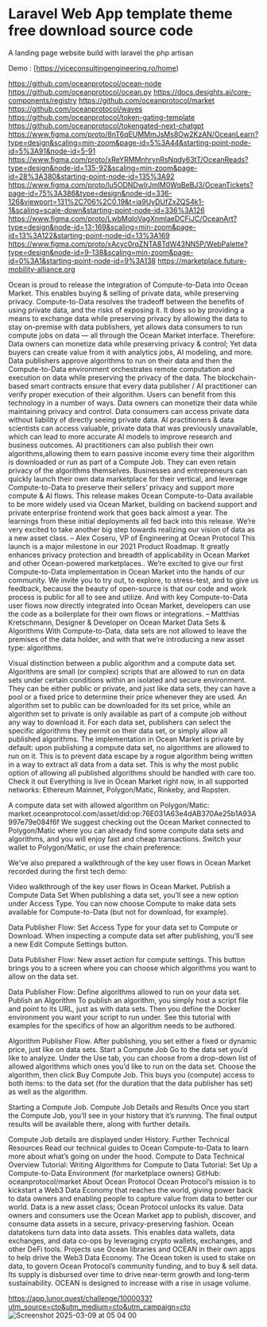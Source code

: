 # Laravel Web App template theme free download source code

A landing page website build with laravel the php artisan

Demo : [https://viceconsultingengineering.ro/home)

https://github.com/oceanprotocol/ocean-node
https://github.com/oceanprotocol/ocean.py
https://docs.desights.ai/core-components/registry
https://github.com/oceanprotocol/market
https://github.com/oceanprotocol/waves
https://github.com/oceanprotocol/token-gating-template
https://github.com/oceanprotocol/tokengated-next-chatgpt
https://www.figma.com/proto/8nT6qEUMMmJsMs8Ow2KzAN/OceanLearn?type=design&scaling=min-zoom&page-id=5%3A44&starting-point-node-id=5%3A91&node-id=5-91
https://www.figma.com/proto/xReYRMMnhrynRsNqdy63tT/OceanReads?type=design&node-id=135-92&scaling=min-zoom&page-id=28%3A380&starting-point-node-id=135%3A92
https://www.figma.com/proto/lu5ODNDwIrJmlM0WqBeBJ3/OceanTickets?page-id=75%3A386&type=design&node-id=336-126&viewport=131%2C706%2C0.19&t=ia9UyDUfZxZQS4k1-1&scaling=scale-down&starting-point-node-id=336%3A126
https://www.figma.com/proto/LwbMqloVagXnmlaeDCFiJC/OceanArt?type=design&node-id=13-169&scaling=min-zoom&page-id=13%3A122&starting-point-node-id=13%3A169
https://www.figma.com/proto/xAcyc0rqZNTA8TdW43NN5P/WebPalette?type=design&node-id=9-138&scaling=min-zoom&page-id=0%3A1&starting-point-node-id=9%3A138
https://marketplace.future-mobility-alliance.org


Ocean is proud to release the integration of Compute-to-Data into Ocean Market.
This enables buying & selling of private data, while preserving privacy.
Compute-to-Data resolves the tradeoff between the benefits of using private data, and the risks of exposing it. It does so by providing a means to exchange data while preserving privacy by allowing the data to stay on-premise with data publishers, yet allows data consumers to run compute jobs on data — all through the Ocean Market interface.
Therefore:
Data owners can monetize data while preserving privacy & control;
Yet data buyers can create value from it with analytics jobs, AI modeling, and more.
Data publishers approve algorithms to run on their data and then the Compute-to-Data environment orchestrates remote computation and execution on data while preserving the privacy of the data. The blockchain-based smart contracts ensure that every data publisher / AI practitioner can verify proper execution of their algorithm.
Users can benefit from this technology in a number of ways.
Data owners can monetize their data while maintaining privacy and control.
Data consumers can access private data without liability of directly seeing private data.
AI practitioners & data scientists can access valuable, private data that was previously unavailable, which can lead to more accurate AI models to improve research and business outcomes.
AI practitioners can also publish their own algorithms,allowing them to earn passive income every time their algorithm is downloaded or run as part of a Compute Job. They can even retain privacy of the algorithms themselves.
Businesses and entrepreneurs can quickly launch their own data marketplace for their vertical, and leverage Compute-to-Data to preserve their sellers’ privacy and support more compute & AI flows.
This release makes Ocean Compute-to-Data available to be more widely used via Ocean Market, building on backend support and private enterprise frontend work that goes back almost a year. The learnings from these initial deployments all fed back into this release. We’re very excited to take another big step towards realizing our vision of data as a new asset class.
– Alex Coseru, VP of Engineering at Ocean Protocol
This launch is a major milestone in our 2021 Product Roadmap. It greatly enhances privacy protection and breadth of applicability in Ocean Market and other Ocean-powered marketplaces..
We’re excited to give our first Compute-to-Data implementation in Ocean Market into the hands of our community. We invite you to try out, to explore, to stress-test, and to give us feedback, because the beauty of open-source is that our code and work process is public for all to see and utilize. And with key Compute-to-Data user flows now directly integrated into Ocean Market, developers can use the code as a boilerplate for their own flows or integrations.
– Matthias Kretschmann, Designer & Developer on Ocean Market
Data Sets & Algorithms
With Compute-to-Data, data sets are not allowed to leave the premises of the data holder, and with that we’re introducing a new asset type: algorithms.

Visual distinction between a public algorithm and a compute data set.
Algorithms are small (or complex) scripts that are allowed to run on data sets under certain conditions within an isolated and secure environment. They can be either public or private, and just like data sets, they can have a pool or a fixed price to determine their price whenever they are used. An algorithm set to public can be downloaded for its set price, while an algorithm set to private is only available as part of a compute job without any way to download it.
For each data set, publishers can select the specific algorithms they permit on their data set, or simply allow all published algorithms. The implementation in Ocean Market is private by default: upon publishing a compute data set, no algorithms are allowed to run on it. This is to prevent data escape by a rogue algorithm being written in a way to extract all data from a data set. This is why the most public option of allowing all published algorithms should be handled with care too.
Check it out
Everything is live in Ocean Market right now, in all supported networks: Ethereum Mainnet, Polygon/Matic, Rinkeby, and Ropsten.

A compute data set with allowed algorithm on Polygon/Matic: market.oceanprotocol.com/asset/did:op:76E031A63e4dAB370Ae25b1A93A997e79e084f6f
We suggest checking out the Ocean Market connected to Polygon/Matic where you can already find some compute data sets and algorithms, and you will enjoy fast and cheap transactions. Switch your wallet to Polygon/Matic, or use the chain preference:

We’ve also prepared a walkthrough of the key user flows in Ocean Market recorded during the first tech demo:

Video walkthrough of the key user flows in Ocean Market.
Publish a Compute Data Set
When publishing a data set, you’ll see a new option under Access Type. You can now choose Compute to make data sets available for Compute-to-Data (but not for download, for example).

Data Publisher Flow: Set Access Type for your data set to Compute or Download.
When inspecting a compute data set after publishing, you’ll see a new Edit Compute Settings button.

Data Publisher Flow: New asset action for compute settings.
This button brings you to a screen where you can choose which algorithms you want to allow on the data set.

Data Publisher Flow: Define algorithms allowed to run on your data set.
Publish an Algorithm
To publish an algorithm, you simply host a script file and point to its URL, just as with data sets. Then you define the Docker environment you want your script to run under.
See this tutorial with examples for the specifics of how an algorithm needs to be authored.

Algorithm Publisher Flow.
After publishing, you set either a fixed or dynamic price, just like on data sets.
Start a Compute Job
Go to the data set you’d like to analyze. Under the Use tab, you can choose from a drop-down list of allowed algorithms which ones you’d like to run on the data set. Choose the algorithm, then click Buy Compute Job. This buys you (compute) access to both items: to the data set (for the duration that the data publisher has set) as well as the algorithm.

Starting a Compute Job.
Compute Job Details and Results
Once you start the Compute Job, you’ll see in your history that it’s running. The final output results will be available there, along with further details.

Compute Job details are displayed under History.
Further Technical Resources
Read our technical guides to Ocean Compute-to-Data to learn more about what’s going on under the hood.
Compute to Data Technical Overview
Tutorial: Writing Algorithms for Compute to Data
Tutorial: Set Up a Compute-to-Data Environment (for marketplace owners)
GitHub: oceanprotocol/market
About Ocean Protocol
Ocean Protocol’s mission is to kickstart a Web3 Data Economy that reaches the world, giving power back to data owners and enabling people to capture value from data to better our world.
Data is a new asset class; Ocean Protocol unlocks its value. Data owners and consumers use the Ocean Market app to publish, discover, and consume data assets in a secure, privacy-preserving fashion.
Ocean datatokens turn data into data assets. This enables data wallets, data exchanges, and data co-ops by leveraging crypto wallets, exchanges, and other DeFi tools. Projects use Ocean libraries and OCEAN in their own apps to help drive the Web3 Data Economy.
The Ocean token is used to stake on data, to govern Ocean Protocol’s community funding, and to buy & sell data. Its supply is disbursed over time to drive near-term growth and long-term sustainability. OCEAN is designed to increase with a rise in usage volume.

https://app.lunor.quest/challenge/1000033?utm_source=cto&utm_medium=cto&utm_campaign=cto
![Screenshot 2025-03-09 at 05 04 00](https://github.com/user-attachments/assets/ecca9a11-ae89-4646-b774-acf051986519)

